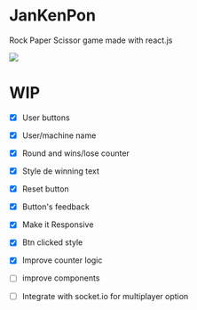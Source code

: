 # JanKenPon
<p> Rock Paper Scissor game made with react.js</p>

<img src="jankenpon.gif">


# WIP
- [x] User buttons
- [x] User/machine name
- [x] Round and wins/lose counter
- [x] Style de winning text
- [x] Reset button
- [x] Button's feedback
- [x] Make it Responsive
- [x] Btn clicked style
- [x] Improve counter logic
- [ ] improve components
- [ ] Integrate with socket.io for multiplayer option


  
